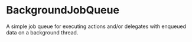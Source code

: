 # BackgroundJobQueue
A simple job queue for executing actions and/or delegates with enqueued data on a background thread.
